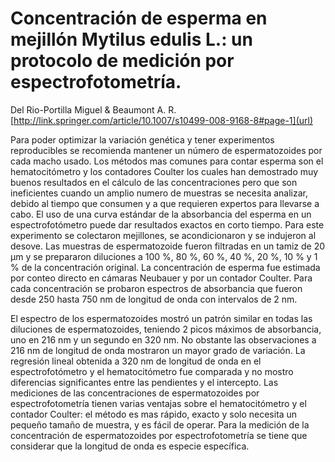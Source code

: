 # Concentración de esperma en mejillón Mytilus edulis L.: un protocolo de medición por espectrofotometría.


Del Rio-Portilla Miguel & Beaumont A. R.[http://link.springer.com/article/10.1007/s10499-008-9168-8#page-1](url)


Para poder optimizar la variación genética y tener experimentos reproducibles se recomienda mantener un número de espermatozoides por cada macho usado. Los métodos mas comunes para contar esperma son el hematocitómetro y los contadores Coulter los cuales han demostrado muy buenos resultados en el cálculo de las concentraciones pero que son ineficientes cuando un amplio numero de muestras se necesita analizar, debido al tiempo que consumen y a que requieren expertos para llevarse a cabo. El uso de una curva estándar de la absorbancia del esperma en un espectrofotómetro puede dar resultados exactos en corto tiempo. Para este experimento se colectaron mejillones, se acondicionaron y se indujeron al desove. Las muestras de espermatozoide fueron filtradas en un tamiz de 20 µm y se prepararon diluciones a 100 %, 80 %, 60 %, 40 %, 20 %, 10 % y 1 % de la concentración original. La concentración de esperma fue estimada por conteo directo en cámaras Neubauer y por un contador Coulter. Para cada concentración se probaron espectros de absorbancia que fueron desde 250 hasta 750 nm de longitud de onda con intervalos de 2 nm. 

El espectro de los espermatozoides mostró un patrón similar en todas las diluciones de espermatozoides, teniendo 2 picos máximos de absorbancia, uno en 216 nm y un segundo en 320 nm. No obstante las observaciones a 216 nm de longitud de onda mostraron un mayor grado de variación. La regresión lineal obtenida a 320 nm de longitud de onda en el espectrofotómetro y el hematocitómetro fue comparada y no mostro diferencias significantes entre las pendientes y el intercepto. Las mediciones de las concentraciones de espermatozoides por espectrofotometría tienen varias ventajas sobre el hematocitómetro y el contador Coulter: el método es mas rápido, exacto y solo necesita un pequeño tamaño de muestra, y es fácil de operar. Para la medición de la concentración de espermatozoides por espectrofotometría se tiene que considerar que la longitud de onda es especie específica. 
